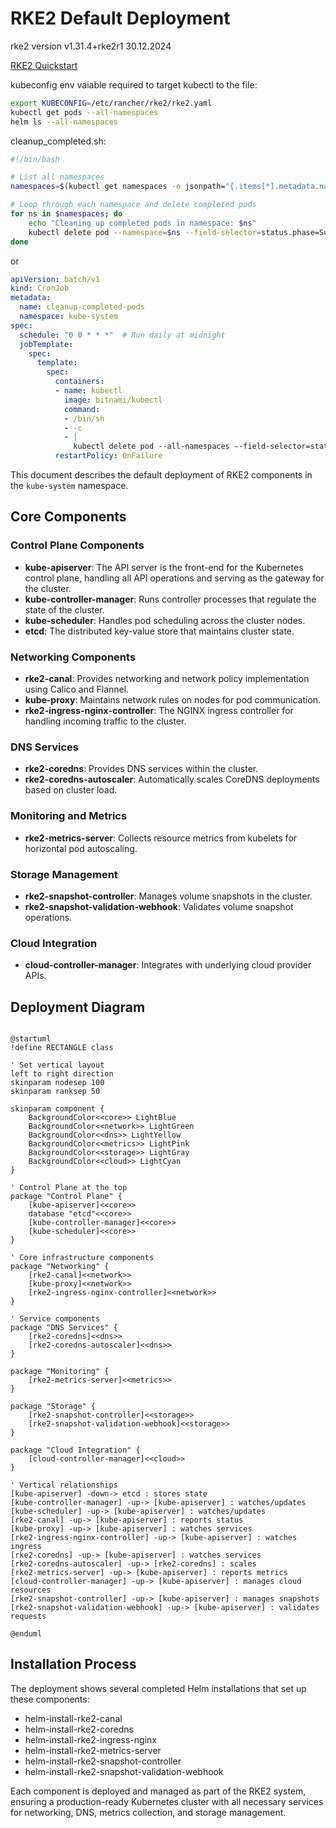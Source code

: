 # RKE2 Default Deployment
rke2 version v1.31.4+rke2r1
30.12.2024

[RKE2 Quickstart](https://docs.rke2.io/install/quickstart)

kubeconfig env vaiable required to target kubectl to the file:
```bash
export KUBECONFIG=/etc/rancher/rke2/rke2.yaml
kubectl get pods --all-namespaces
helm ls --all-namespaces
```
cleanup_completed.sh:
```bash
#!/bin/bash

# List all namespaces
namespaces=$(kubectl get namespaces -o jsonpath="{.items[*].metadata.name}")

# Loop through each namespace and delete completed pods
for ns in $namespaces; do
    echo "Cleaning up completed pods in namespace: $ns"
    kubectl delete pod --namespace=$ns --field-selector=status.phase=Succeeded
done

```
or
```yaml
apiVersion: batch/v1
kind: CronJob
metadata:
  name: cleanup-completed-pods
  namespace: kube-system
spec:
  schedule: "0 0 * * *"  # Run daily at midnight
  jobTemplate:
    spec:
      template:
        spec:
          containers:
          - name: kubectl
            image: bitnami/kubectl
            command:
            - /bin/sh
            - -c
            - |
              kubectl delete pod --all-namespaces --field-selector=status.phase=Succeeded
          restartPolicy: OnFailure

```


This document describes the default deployment of RKE2 components in the `kube-system` namespace.

## Core Components

### Control Plane Components
- **kube-apiserver**: The API server is the front-end for the Kubernetes control plane, handling all API operations and serving as the gateway for the cluster.
- **kube-controller-manager**: Runs controller processes that regulate the state of the cluster.
- **kube-scheduler**: Handles pod scheduling across the cluster nodes.
- **etcd**: The distributed key-value store that maintains cluster state.

### Networking Components
- **rke2-canal**: Provides networking and network policy implementation using Calico and Flannel.
- **kube-proxy**: Maintains network rules on nodes for pod communication.
- **rke2-ingress-nginx-controller**: The NGINX ingress controller for handling incoming traffic to the cluster.

### DNS Services
- **rke2-coredns**: Provides DNS services within the cluster.
- **rke2-coredns-autoscaler**: Automatically scales CoreDNS deployments based on cluster load.

### Monitoring and Metrics
- **rke2-metrics-server**: Collects resource metrics from kubelets for horizontal pod autoscaling.

### Storage Management
- **rke2-snapshot-controller**: Manages volume snapshots in the cluster.
- **rke2-snapshot-validation-webhook**: Validates volume snapshot operations.

### Cloud Integration
- **cloud-controller-manager**: Integrates with underlying cloud provider APIs.

## Deployment Diagram

```kroki-plantuml

@startuml
!define RECTANGLE class

' Set vertical layout
left to right direction
skinparam nodesep 100
skinparam ranksep 50

skinparam component {
    BackgroundColor<<core>> LightBlue
    BackgroundColor<<network>> LightGreen
    BackgroundColor<<dns>> LightYellow
    BackgroundColor<<metrics>> LightPink
    BackgroundColor<<storage>> LightGray
    BackgroundColor<<cloud>> LightCyan
}

' Control Plane at the top
package "Control Plane" {
    [kube-apiserver]<<core>>
    database "etcd"<<core>>
    [kube-controller-manager]<<core>>
    [kube-scheduler]<<core>>
}

' Core infrastructure components
package "Networking" {
    [rke2-canal]<<network>>
    [kube-proxy]<<network>>
    [rke2-ingress-nginx-controller]<<network>>
}

' Service components
package "DNS Services" {
    [rke2-coredns]<<dns>>
    [rke2-coredns-autoscaler]<<dns>>
}

package "Monitoring" {
    [rke2-metrics-server]<<metrics>>
}

package "Storage" {
    [rke2-snapshot-controller]<<storage>>
    [rke2-snapshot-validation-webhook]<<storage>>
}

package "Cloud Integration" {
    [cloud-controller-manager]<<cloud>>
}

' Vertical relationships
[kube-apiserver] -down-> etcd : stores state
[kube-controller-manager] -up-> [kube-apiserver] : watches/updates
[kube-scheduler] -up-> [kube-apiserver] : watches/updates
[rke2-canal] -up-> [kube-apiserver] : reports status
[kube-proxy] -up-> [kube-apiserver] : watches services
[rke2-ingress-nginx-controller] -up-> [kube-apiserver] : watches ingress
[rke2-coredns] -up-> [kube-apiserver] : watches services
[rke2-coredns-autoscaler] -up-> [rke2-coredns] : scales
[rke2-metrics-server] -up-> [kube-apiserver] : reports metrics
[cloud-controller-manager] -up-> [kube-apiserver] : manages cloud resources
[rke2-snapshot-controller] -up-> [kube-apiserver] : manages snapshots
[rke2-snapshot-validation-webhook] -up-> [kube-apiserver] : validates requests

@enduml
```

## Installation Process
The deployment shows several completed Helm installations that set up these components:
- helm-install-rke2-canal
- helm-install-rke2-coredns
- helm-install-rke2-ingress-nginx
- helm-install-rke2-metrics-server
- helm-install-rke2-snapshot-controller
- helm-install-rke2-snapshot-validation-webhook

Each component is deployed and managed as part of the RKE2 system, ensuring a production-ready Kubernetes cluster with all necessary services for networking, DNS, metrics collection, and storage management.
